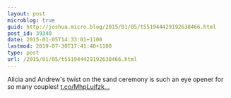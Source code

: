 ```yaml
---
layout: post
microblog: true
guid: http://joshua.micro.blog/2015/01/05/t551944429192638466.html
post_id: 39340
date: 2015-01-05T14:33:01+1100
lastmod: 2019-07-30T17:41:40+1100
type: post
url: /2015/01/05/t551944429192638466.html
---
```

Alicia and Andrew's twist on the sand ceremony is such an eye opener for so many couples! [t.co/MhpLujfzk...](http://t.co/MhpLujfzkO)

